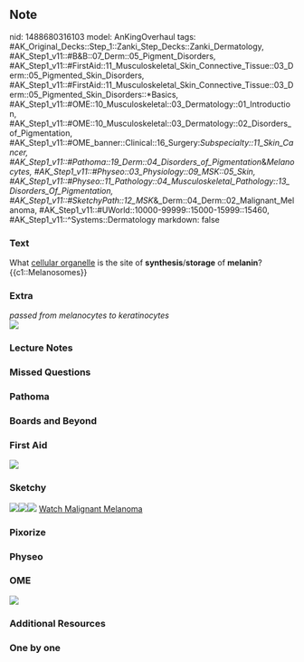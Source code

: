 ## Note
nid: 1488680316103
model: AnKingOverhaul
tags: #AK_Original_Decks::Step_1::Zanki_Step_Decks::Zanki_Dermatology, #AK_Step1_v11::#B&B::07_Derm::05_Pigment_Disorders, #AK_Step1_v11::#FirstAid::11_Musculoskeletal_Skin_Connective_Tissue::03_Derm::05_Pigmented_Skin_Disorders, #AK_Step1_v11::#FirstAid::11_Musculoskeletal_Skin_Connective_Tissue::03_Derm::05_Pigmented_Skin_Disorders::*Basics, #AK_Step1_v11::#OME::10_Musculoskeletal::03_Dermatology::01_Introduction, #AK_Step1_v11::#OME::10_Musculoskeletal::03_Dermatology::02_Disorders_of_Pigmentation, #AK_Step1_v11::#OME_banner::Clinical::16_Surgery:_Subspecialty::11_Skin_Cancer, #AK_Step1_v11::#Pathoma::19_Derm::04_Disorders_of_Pigmentation_&_Melanocytes, #AK_Step1_v11::#Physeo::03_Physiology::09_MSK::05_Skin, #AK_Step1_v11::#Physeo::11_Pathology::04_Musculoskeletal_Pathology::13_Disorders_Of_Pigmentation, #AK_Step1_v11::#SketchyPath::12_MSK_&_Derm::04_Derm::02_Malignant_Melanoma, #AK_Step1_v11::#UWorld::10000-99999::15000-15999::15460, #AK_Step1_v11::^Systems::Dermatology
markdown: false

### Text
<div>
  What <u>cellular organelle</u> is the site of
  <b>synthesis</b>/<b>storage</b> of <b>melanin</b>?
</div>
<div>
  {{c1::Melanosomes}}
</div>

### Extra
<div>
  <i>passed from melanocytes to keratinocytes</i>
</div>
<div><img src=
"Figure-4-Scheme-depicting-the-melanosome-transfer-pathway-Melanosomes-are-packed-in_1606536512076.png"></div>

### Lecture Notes


### Missed Questions


### Pathoma


### Boards and Beyond


### First Aid
<img src="tmpl2jJpO.png">

### Sketchy
<img src=
"Screen%20Shot%202020-01-04%20at%203.22.23%20PM.JPG"><img src=
"Screen%20Shot%202020-01-04%20at%203.22.28%20PM.JPG"><img src=
"Zoverall%20picture%20(32)_1566160514431.jpg"> <a href=
"https://dashboard.sketchy.com/study/medical/courses/medical-pathophysiology/units/medical-pathophysiology-musculoskeletal-derm/videos/medical-pathophysiology-musculoskeletal-and-derm-derm-malignant-melanoma?utm_source=anki&utm_medium=partnership&utm_campaign=february_update&utm_content=medical">
Watch Malignant Melanoma</a>

### Pixorize


### Physeo


### OME
<div class="ome-widget">
  <a href=
  "https://onlinemeded.org/spa/surgery-subspecialty/skin-cancer/acquire?ref=anki">
  <img src="_OME_AnkiFlashcards_Lesson_2.png"></a>
</div>

### Additional Resources


### One by one

